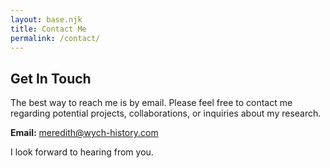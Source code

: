 ```yaml
---
layout: base.njk
title: Contact Me
permalink: /contact/
---
```


## Get In Touch

The best way to reach me is by email. Please feel free to contact me regarding potential projects, collaborations, or inquiries about my research.

**Email:** [meredith@wych-history.com](mailto:meredith@wych-history.com)

I look forward to hearing from you. 